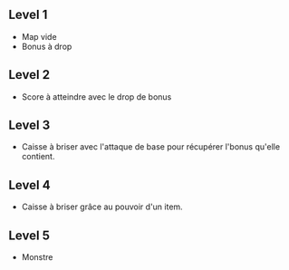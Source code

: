 ## Level 1
- Map vide
- Bonus à drop

## Level 2
- Score à atteindre avec le drop de bonus
## Level 3
- Caisse à briser avec l'attaque de base pour récupérer l'bonus qu'elle contient.

## Level 4
- Caisse à briser grâce au pouvoir d'un item.

## Level 5
- Monstre
